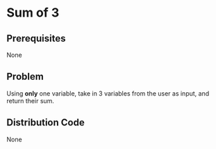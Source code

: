 # Sum of 3

## Prerequisites
None

## Problem
Using <strong>only</strong> one variable, take in 3 variables from the user as input, and return their sum.

## Distribution Code
None
